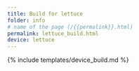 ```yaml
---
title: Build for lettuce
folder: info
# name of the page (/{{permalink}}.html)
permalink: lettuce_build.html
device: lettuce
---
```

{% include templates/device_build.md %}
